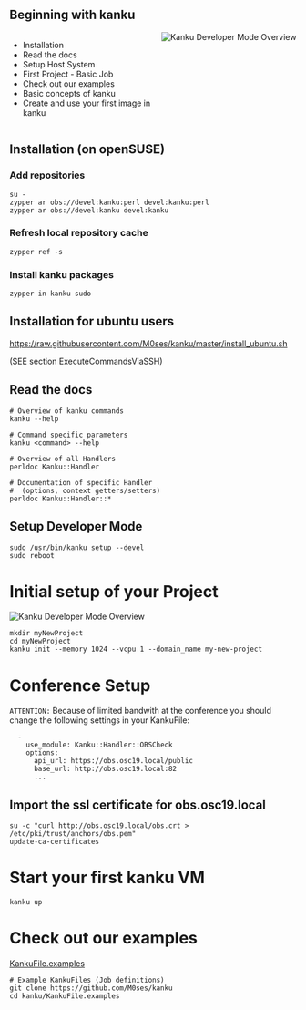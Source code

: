 <!-- .slide: data-state="normal" id="kanku-beginning" data-menu-title="Beginning with kanku" -->
## Beginning with kanku

<div
  style="display:flex;"
>
<div
  style="display:table-cell;vertical-align:top;width: 50%;"
>
  <ul>
    <li>Installation</li>
    <li>Read the docs</li>
    <li>Setup Host System</li>
    <li>First Project - Basic Job</li>
    <li>Check out our examples</li>
    <li>Basic concepts of kanku</li>
    <li>Create and use your first image in kanku</li>
  </ul>
</div>
<div
  style="display:table-cell;vertical-align:top;width: 50%;text-align: right;"
>
<img 
  alt="Kanku Developer Mode Overview" 
  src="images/kanku-logo/kanku-tech-dev-mode.png"
/>
</div>
</div>


<!-- .slide: data-state="normal" id="kanku-installation" data-menu-title="Kanku Installation" -->
## Installation (on openSUSE)

### Add repositories

```none
su -
zypper ar obs://devel:kanku:perl devel:kanku:perl
zypper ar obs://devel:kanku devel:kanku
```

### Refresh local repository cache

```none
zypper ref -s
```

### Install kanku packages

```none
zypper in kanku sudo

```


<!-- .slide: data-state="normal" id="kanku-installation-ubuntu" data-menu-title="Kanku Installation on Ubuntu" -->
## Installation for ubuntu users

https://raw.githubusercontent.com/M0ses/kanku/master/install_ubuntu.sh

(SEE section ExecuteCommandsViaSSH)



<!-- .slide: data-state="normal" id="kanku-docs" data-menu-title="Kanku Documentation" -->
## Read the docs

```
# Overview of kanku commands
kanku --help
```
```
# Command specific parameters 
kanku <command> --help 
```
```
# Overview of all Handlers
perldoc Kanku::Handler
```
```
# Documentation of specific Handler 
#  (options, context getters/setters)
perldoc Kanku::Handler::*
```


<!-- .slide: data-state="normal" id="kanku-setup-devel" data-menu-title="Kanku Setup (Developer Mode)" -->
## Setup Developer Mode

```none
sudo /usr/bin/kanku setup --devel
sudo reboot
```


<!-- .slide: data-state="normal" id="kanku-init" data-menu-title="Kanku Initialize Project" -->
# Initial setup of your Project

<img 
  alt="Kanku Developer Mode Overview" 
  src="images/developer-mode.svg"
/>

```none
mkdir myNewProject
cd myNewProject
kanku init --memory 1024 --vcpu 1 --domain_name my-new-project
```


<!-- .slide: data-state="normal" id="kanku-init" data-menu-title="Kanku Initialize Project" -->
# Conference Setup

`ATTENTION:` Because of limited bandwith at the conference you should change the following settings in your KankuFile:

```
  -
    use_module: Kanku::Handler::OBSCheck
    options:
      api_url: https://obs.osc19.local/public
      base_url: http://obs.osc19.local:82
      ...
```

## Import the ssl certificate for obs.osc19.local
```
su -c "curl http://obs.osc19.local/obs.crt > /etc/pki/trust/anchors/obs.pem"
update-ca-certificates
```


<!-- .slide: data-state="normal" id="kanku-init" data-menu-title="Kanku Initialize Project" -->

# Start your first kanku VM

```
kanku up
```


<!-- .slide: data-state="normal" id="kanku-examples" data-menu-title="Kanku Example Job Files" -->
# Check out our examples

[KankuFile.examples](https://github.com/M0ses/kanku/tree/master/KankuFile.examples)

```
# Example KankuFiles (Job definitions)
git clone https://github.com/M0ses/kanku
cd kanku/KankuFile.examples
```
